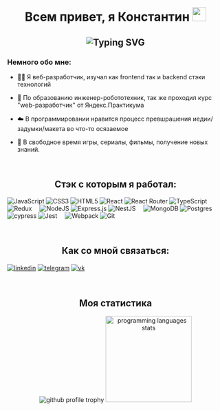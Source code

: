 <h1 align="center">Всем привет, я Константин</a>  
 <img src="https://github.com/blackcater/blackcater/raw/main/images/Hi.gif" height="32"/></h1>
<h2 align="center">  <img src="https://readme-typing-svg.herokuapp.com?font=Fira+Code&pause=1000&width=435&lines=%D0%A4%D1%80%D0%BE%D0%BD%D1%82%D0%B5%D0%BD%D0%B4+%D1%80%D0%B0%D0%B7%D1%80%D0%B0%D0%B1%D0%BE%D1%82%D1%87%D0%B8%D0%BA+%D0%B2+%D0%BD%D0%B0%D1%87%D0%B0%D0%BB%D0%B5+%D0%BF%D1%83%D1%82%D0%B8" alt="Typing SVG" /></h2>

<h3>Немного обо мне:</h3>


- 👩‍💻 Я веб-разработчик, изучал как frontend так и backend стэки технологий

- 🤖 По образованию инженер-робототехник, так же проходил курс "web-разработчик" от Яндекс.Практикума

- ☁️ В программировании нравится процесс превшрашения иедии/задумки/макета во что-то осязаемое  

- 🎲 В свободное время игры, сериалы, фильмы, получение новых знаний.

<br>
<h2 align="center">Стэк с которым я работал:</h3>


![JavaScript](https://img.shields.io/badge/javascript-%23323330.svg?style=for-the-badge&logo=javascript&logoColor=%23F7DF1E)
![CSS3](https://img.shields.io/badge/css3-%231572B6.svg?style=for-the-badge&logo=css3&logoColor=white)
![HTML5](https://img.shields.io/badge/html5-%23E34F26.svg?style=for-the-badge&logo=html5&logoColor=white)
![React](https://img.shields.io/badge/react-%2320232a.svg?style=for-the-badge&logo=react&logoColor=%2361DAFB)
![React Router](https://img.shields.io/badge/React_Router-CA4245?style=for-the-badge&logo=react-router&logoColor=white)
![TypeScript](https://img.shields.io/badge/typescript-%23007ACC.svg?style=for-the-badge&logo=typescript&logoColor=white)
![Redux](https://img.shields.io/badge/redux-%23593d88.svg?style=for-the-badge&logo=redux&logoColor=white)
&ensp;&ensp;![NodeJS](https://img.shields.io/badge/node.js-6DA55F?style=for-the-badge&logo=node.js&logoColor=white)
![Express.js](https://img.shields.io/badge/express.js-%23404d59.svg?style=for-the-badge&logo=express&logoColor=%2361DAFB)
![NestJS](https://img.shields.io/badge/nestjs-%23E0234E.svg?style=for-the-badge&logo=nestjs&logoColor=white)
&ensp;&ensp;![MongoDB](https://img.shields.io/badge/MongoDB-%234ea94b.svg?style=for-the-badge&logo=mongodb&logoColor=white)
![Postgres](https://img.shields.io/badge/postgres-%23316192.svg?style=for-the-badge&logo=postgresql&logoColor=white)
&ensp;&ensp;![cypress](https://img.shields.io/badge/-cypress-%23E5E5E5?style=for-the-badge&logo=cypress&logoColor=058a5e)
![Jest](https://img.shields.io/badge/-jest-%23C21325?style=for-the-badge&logo=jest&logoColor=white)
&ensp;&ensp;![Webpack](https://img.shields.io/badge/webpack-%238DD6F9.svg?style=for-the-badge&logo=webpack&logoColor=black)
![Git](https://img.shields.io/badge/git-%23F05033.svg?style=for-the-badge&logo=git&logoColor=white)

<br>
<h2 align="center">Как со мной связаться:</h3>

<p align="left">
<a href="https://www.linkedin.com/in/constantin-vanchurenkov-10570723b/" target="_blank" rel="noopener noreferrer"><img align="center" src="https://img.shields.io/badge/linkedin-%230077B5.svg?style=for-the-badge&logo=linkedin&logoColor=white" alt="linkedin" /></a>
 <a href="https://t.me/Wacorasu" target="_blank" rel="noopener noreferrer"><img align="center" src="https://img.shields.io/badge/Telegram-2CA5E0?style=for-the-badge&logo=telegram&logoColor=white" alt="telegram"  /></a>
 <a href="https://vk.com/wacorasu" target="_blank" rel="noopener noreferrer"><img align="center" src="https://img.shields.io/badge/вконтакте-%232E87FB.svg?&style=for-the-badge&logo=vk&logoColor=white" alt="vk"  /></a>
</p>
<br>
<h2 align="center">Моя cтатистика</h2>

 <p align='center' ><img  src="https://github-profile-trophy.vercel.app/?username=wacorasu&column=3&margin-w=5&margin-h=5&theme=darkhub&rank=SECRET,SSS,SS,S,AAA,AA,A,B,C&no-frame=true" alt='github  profile trophy' /> <img  src="https://github-readme-stats.vercel.app/api/top-langs/?username=wacorasu&layout=donut&theme=dark&&hide_border=true" alt='programming languages stats' height='200'/></p>


 




 

 


 
